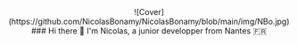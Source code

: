 <div align="center">
![Cover](https://github.com/NicolasBonamy/NicolasBonamy/blob/main/img/NBo.jpg)
### Hi there 👋 I'm Nicolas, a junior developper from Nantes 🇫🇷
</div>




<!--
**NicolasBonamy/NicolasBonamy** is a ✨ _special_ ✨ repository because its `README.md` (this file) appears on your GitHub profile.

Here are some ideas to get you started:

- 🔭 I’m currently working on ...
- 🌱 I’m currently learning ...
- 👯 I’m looking to collaborate on ...
- 🤔 I’m looking for help with ...
- 💬 Ask me about ...
- 📫 How to reach me: ...
- 😄 Pronouns: ...
- ⚡ Fun fact: ...
-->
